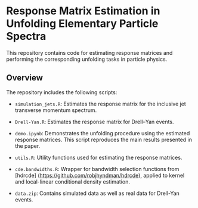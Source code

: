 # Response Matrix Estimation in Unfolding Elementary Particle Spectra
This repository contains code for estimating response matrices and performing the corresponding unfolding tasks in particle physics.

## Overview
The repository includes the following scripts:

* `simulation_jets.R`: Estimates the response matrix for the inclusive jet transverse momentum spectrum.

* `Drell-Yan.R`: Estimates the response matrix for Drell–Yan events.

* `demo.ipynb`: Demonstrates the unfolding procedure using the estimated response matrices. This script reproduces the main results presented in the paper.

* `utils.R`: Utility functions used for estimating the response matrices.

* `cde.bandwidths.R`: Wrapper for bandwidth selection functions from [hdrcde] (https://github.com/robjhyndman/hdrcde), applied to kernel and local-linear conditional density estimation.

* `data.zip`: Contains simulated data as well as real data for Drell-Yan events.